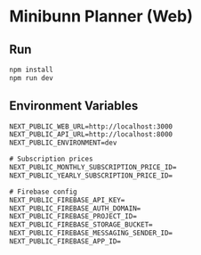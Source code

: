 # Minibunn Planner (Web)

## Run

```bash
npm install
npm run dev
```

## Environment Variables

```txt
NEXT_PUBLIC_WEB_URL=http://localhost:3000
NEXT_PUBLIC_API_URL=http://localhost:8000
NEXT_PUBLIC_ENVIRONMENT=dev

# Subscription prices
NEXT_PUBLIC_MONTHLY_SUBSCRIPTION_PRICE_ID=
NEXT_PUBLIC_YEARLY_SUBSCRIPTION_PRICE_ID=

# Firebase config
NEXT_PUBLIC_FIREBASE_API_KEY=
NEXT_PUBLIC_FIREBASE_AUTH_DOMAIN=
NEXT_PUBLIC_FIREBASE_PROJECT_ID=
NEXT_PUBLIC_FIREBASE_STORAGE_BUCKET=
NEXT_PUBLIC_FIREBASE_MESSAGING_SENDER_ID=
NEXT_PUBLIC_FIREBASE_APP_ID=
```
